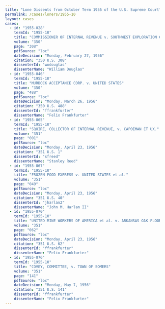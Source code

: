 ```yaml
---
title: "Lone Dissents from October Term 1955 of the U.S. Supreme Court"
permalink: /cases/loners/1955-10
layout: cases
cases:
  - id: "1955-028"
    termId: "1955-10"
    title: "COMMISSIONER OF INTERNAL REVENUE v. SOUTHWEST EXPLORATION CO."
    volume: "350"
    page: "308"
    pdfSource: "loc"
    dateDecision: "Monday, February 27, 1956"
    citation: "350 U.S. 308"
    dissenterId: "wodouglas"
    dissenterName: "William Douglas"
  - id: "1955-046"
    termId: "1955-10"
    title: "MURDOCK ACCEPTANCE CORP. v. UNITED STATES"
    volume: "350"
    page: "488"
    pdfSource: "loc"
    dateDecision: "Monday, March 26, 1956"
    citation: "350 U.S. 488"
    dissenterId: "ffrankfurter"
    dissenterName: "Felix Frankfurter"
  - id: "1955-065"
    termId: "1955-10"
    title: "SQUIRE, COLLECTOR OF INTERNAL REVENUE, v. CAPOEMAN ET UX."
    volume: "351"
    page: "001"
    pdfSource: "loc"
    dateDecision: "Monday, April 23, 1956"
    citation: "351 U.S. 1"
    dissenterId: "sfreed"
    dissenterName: "Stanley Reed"
  - id: "1955-067"
    termId: "1955-10"
    title: "FROZEN FOOD EXPRESS v. UNITED STATES et al."
    volume: "351"
    page: "040"
    pdfSource: "loc"
    dateDecision: "Monday, April 23, 1956"
    citation: "351 U.S. 40"
    dissenterId: "jharlan2"
    dissenterName: "John M. Harlan II"
  - id: "1955-070"
    termId: "1955-10"
    title: "UNITED MINE WORKERS OF AMERICA et al. v. ARKANSAS OAK FLOORING CO."
    volume: "351"
    page: "062"
    pdfSource: "loc"
    dateDecision: "Monday, April 23, 1956"
    citation: "351 U.S. 62"
    dissenterId: "ffrankfurter"
    dissenterName: "Felix Frankfurter"
  - id: "1955-076"
    termId: "1955-10"
    title: "COVEY, COMMITTEE, v. TOWN OF SOMERS"
    volume: "351"
    page: "141"
    pdfSource: "loc"
    dateDecision: "Monday, May 7, 1956"
    citation: "351 U.S. 141"
    dissenterId: "ffrankfurter"
    dissenterName: "Felix Frankfurter"
---
```

